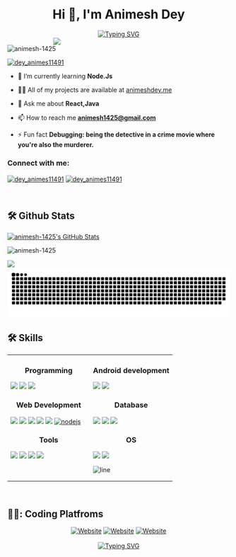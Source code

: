 
<h1 align="center">Hi 👋, I'm Animesh Dey</h1>
<div align="center"><a href="https://git.io/typing-svg"><img src="https://readme-typing-svg.demolab.com?font=Fira+Code&size=16&pause=1000&random=false&width=435&lines=Deciphering+complexity+with+code+wizardry+%F0%9F%A7%99%E2%80%8D%E2%99%82%EF%B8%8F" alt="Typing SVG" /></a></div>
<img align="right" width=400 src="https://media.giphy.com/media/v1.Y2lkPTc5MGI3NjExdjVoZ2lsOXR0eWM4MG8yeTJpM3lmbHRjY2N3aTNtbmV1cjV6dzF6aiZlcD12MV9pbnRlcm5hbF9naWZfYnlfaWQmY3Q9Zw/Rpl1sod1vCXK0L2SUN/giphy.gif">
<p align="left"> <img src="https://komarev.com/ghpvc/?username=animesh-1425&label=Profile%20views&color=0e75b6&style=flat" alt="animesh-1425" /> </p>

<p align="left"> <a href="https://twitter.com/dey_animes11491" target="blank"><img src="https://img.shields.io/twitter/follow/dey_animes11491?logo=twitter&style=for-the-badge" alt="dey_animes11491" /></a> </p>

- 🌱 I’m currently learning **Node.Js**

- 👨‍💻 All of my projects are available at [animeshdey.me](animeshdey.me)

- 💬 Ask me about **React,Java**

- 📫 How to reach me **animesh1425@gmail.com**

- ⚡ Fun fact **Debugging: being the detective in a crime movie where you're also the murderer.**

<h3 align="left">Connect with me:</h3>
<p align="left">
<a href="https://twitter.com/dey_animes11491" target="blank"><img align="center" src="https://img.icons8.com/color/48/undefined/twitter.png" alt="dey_animes11491" height="40" width="40" /></a>
<a href="https://www.linkedin.com/in/animesh-dey1425/" target="blank"><img align="center" src="https://img.icons8.com/color/48/undefined/linkedin.png" alt="dey_animes11491" height="40" width="40" /></a>
</p>
<br>

## :hammer_and_wrench: Github Stats

 <a align="left" href="#"> <img  alt="animesh-1425's GitHub Stats" src="https://awesome-github-stats.azurewebsites.net/user-stats/animesh-1425?cardType=github&theme=algolia&preferLogin=false" />  </a>

<p align="left"><img src="https://github-readme-stats.vercel.app/api/top-langs?username=animesh-1425&show_icons=true&locale=en&layout=compact" alt="animesh-1425"/></p>
<a align="right"  href="#"><img src="https://github-readme-streak-stats.herokuapp.com?user=animesh-1425&theme=algolia" ></a>


<br>
<img src="https://raw.githubusercontent.com/animesh-1425/animesh-1425/output/snake.svg" alt="snake">

## :hammer_and_wrench: Skills

<table>
<tr>
<td width="50%" valign="top">
 <h3 align="center"> Programming </h3>
      
   <a href="https://en.wikipedia.org/wiki/C_(programming_language)"><img src="https://img.icons8.com/color/48/undefined/c-programming.png"/></a>
   <a href="https://www.python.org/"><img src="https://img.icons8.com/fluency/48/undefined/python.png"/></a>
  <a href="https://www.java.com/en/"><img src="https://img.icons8.com/color/48/undefined/java-coffee-cup-logo--v1.png"/></a>

     
<h3 align="center"> Web Development </h3>
     
 <a href="https://en.wikipedia.org/wiki/HTML"><img src="https://img.icons8.com/color/48/undefined/html-5--v1.png"/></a>
 <a href="https://en.wikipedia.org/wiki/CSS"><img src="https://img.icons8.com/color/48/undefined/css3.png"/></a>
 <a href="https://en.wikipedia.org/wiki/JavaScript"><img src="https://img.icons8.com/color/48/undefined/javascript--v1.png"/></a>
 <a href="https://getbootstrap.com/"><img src="https://img.icons8.com/color/48/undefined/bootstrap.png"/></a>
 <a href="https://reactjs.org/"><img src="https://img.icons8.com/color/48/undefined/react-native.png"/></a> 
 <a href="https://nodejs.org/en"><img width="48" height="48" src="https://img.icons8.com/color/48/nodejs.png" alt="nodejs"/></a>

 <h3 align="center"> Tools </h3>
     
 <a href="https://code.visualstudio.com/"><img src="https://img.icons8.com/fluency/48/undefined/visual-studio.png"/></a>
 <a href="https://www.jetbrains.com/pycharm/"><img src="https://img.icons8.com/color/48/undefined/pycharm.png"/></a>
 <a href="https://www.jetbrains.com/idea/"><img src="https://img.icons8.com/color/48/undefined/intellij-idea.png"/></a>
 <img src="https://img.icons8.com/color/48/sublime-text.png"/>

</td>
   
<td width="50%" valign="top"> 

<h3 align="center"> Android development </h3>
  
  <a href="https://www.java.com/en/"><img src="https://img.icons8.com/color/48/undefined/java-coffee-cup-logo--v1.png"/></a>
  <a href="https://en.wikipedia.org/wiki/XML"><img src="https://img.icons8.com/external-fauzidea-flat-fauzidea/64/undefined/external-xml-file-file-extension-fauzidea-flat-fauzidea.png" width="10%"/></a>

  
<h3 align="center"> Database </h3>

 
  <a href="https://www.mysql.com/"><img src="https://img.icons8.com/color/48/000000/mysql-logo.png"/></a>
  <a href="https://www.firebase.com/"><img src="https://img.icons8.com/color/48/000000/firebase.png"/></a>
  <a href="https://www.oracle.com/"><img src="https://img.icons8.com/color/48/000000/oracle-logo"/></a>
 
    
<h3 align="center"> OS </h3>

  <a href="https://www.microsoft.com/en-in/"><img src="https://img.icons8.com/color/48/undefined/windows-logo.png"/></a>
  <a href="https://www.linux.org/"><img src="https://img.icons8.com/color/48/undefined/linux--v1.png"/></a>
 
![line](https://user-images.githubusercontent.com/1612112/89610802-d9f02000-d8be-11ea-873f-aa51c23073e5.png)
</td>
</tr>

</table>

<br>

## 👨‍💻: Coding Platfroms

<div align="center">
 <a href="https://auth.geeksforgeeks.org/user/pritam_sarbajna/practice/"><img src="https://img.shields.io/badge/GeeksforGeeks-gray?style=for-the-badge&logo=geeksforgeeks&logoColor=35914c" alt="Website"/></a>
 <a href="https://leetcode.com/Animesh1425/"><img src="https://img.shields.io/badge/LeetCode-000000?style=for-the-badge&logo=LeetCode&logoColor=#d16c06" alt="Website"/></a>
 <a href="https://www.hackerrank.com/Pritamsarbajna10"><img src="https://img.shields.io/badge/-Hackerrank-2EC866?style=for-the-badge&logo=HackerRank&logoColor=white" alt="Website"/></a>

</div> 
<br>

 
<div align="center" ><a href="https://git.io/typing-svg"><img src="https://readme-typing-svg.demolab.com?font=Fira+Code&size=16&pause=1000&random=false&width=435&lines=Thankyou+for+visiting+%F0%9F%92%96" alt="Typing SVG" /></a></div>
